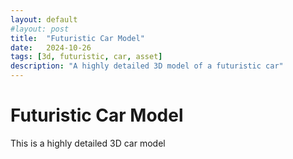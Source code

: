 ```yaml
---
layout: default
#layout: post
title:  "Futuristic Car Model"
date:   2024-10-26
tags: [3d, futuristic, car, asset]
description: "A highly detailed 3D model of a futuristic car"
---
```


# Futuristic Car Model

This is a highly detailed 3D car model


